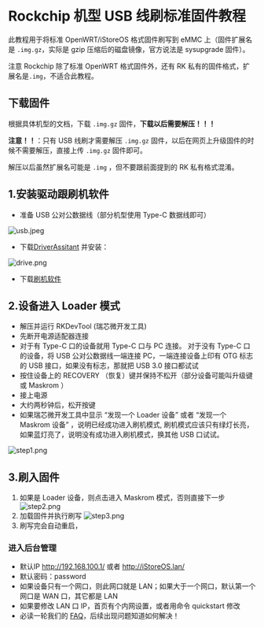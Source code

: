 # Rockchip 机型 USB 线刷标准固件教程
此教程用于将标准 OpenWRT/iStoreOS 格式固件刷写到 eMMC 上（固件扩展名是 `.img.gz`，实际是 gzip 压缩后的磁盘镜像，官方说法是 sysupgrade 固件）。

注意 Rockchip 除了标准 OpenWRT 格式固件外，还有 RK 私有的固件格式，扩展名是`.img`，不适合此教程。

## 下载固件
根据具体机型的文档，下载 `.img.gz` 固件，**下载以后需要解压！！！**

**注意！！**：只有 USB 线刷才需要解压 `.img.gz` 固件，以后在网页上升级固件的时候不需要解压，直接上传 `.img.gz` 固件即可。

解压以后虽然扩展名可能是 `.img` ，但不要跟前面提到的 RK 私有格式混淆。

## 1.安装驱动跟刷机软件

* 准备 USB 公对公数据线（部分机型使用 Type-C 数据线即可）

![usb.jpeg](./install/usb.png)

* 下载[DriverAssitant](https://fw.koolcenter.com/binary/other-tools/DriverAssitant_v5.1.1.zip) 并安装：

![drive.png](./install/r68s/drive.png)

* 下载[刷机软件](https://fw.koolcenter.com/binary/other-tools/RKDevTool_Release_v2.86.zip)

## 2.设备进入 Loader 模式

* 解压并运行 RKDevTool (瑞芯微开发工具) 
* 先断开电源适配器连接
* 对于有 Type-C 口的设备就用 Type-C 口与 PC 连接。 对于没有 Type-C 口的设备，将 USB 公对公数据线一端连接 PC，一端连接设备上印有 OTG 标志的 USB 接口，如果没有标志，那就把 USB 3.0 接口都试试
* 按住设备上的 RECOVERY （恢复）键并保持不松开（部分设备可能叫升级键或 Maskrom ）
* 接上电源
* 大约两秒钟后，松开按键
* 如果瑞芯微开发工具中显示 “发现一个 Loader 设备” 或者  “发现一个 Maskrom 设备” ，说明已经成功进入刷机模式, 刷机模式应该只有绿灯长亮，如果蓝灯亮了，说明没有成功进入刷机模式，换其他 USB 口试试。

![step1.png](./install/r68s/step1.png)

## 3.刷入固件
1. 如果是 Loader 设备，则点击进入 Maskrom 模式，否则直接下一步
  ![step2.png](./install/r68s/step2.png)
2. 加载固件并执行刷写
  ![step3.png](./install/r68s/step3.png)
3. 刷写完会自动重启，

### 进入后台管理
* 默认IP http://192.168.100.1/ 或者 http://iStoreOS.lan/
* 默认密码：password
* 如果设备只有一个网口，则此网口就是 LAN；如果大于一个网口，默认第一个网口是 WAN 口，其它都是 LAN
* 如果要修改 LAN 口 IP，首页有个内网设置，或者用命令 quickstart 修改
* 必读一轮我们的 [FAQ](/zh/guide/istoreos/question.html)，后续出现问题知道如何解决！

